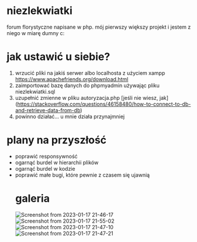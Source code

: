 # niezlekwiatki

forum florystyczne napisane w php. mój pierwszy większy projekt i jestem z niego w miarę dumny c:

# jak ustawić u siebie?

1. wrzucić pliki na jakiś serwer albo localhosta z użyciem xampp https://www.apachefriends.org/download.html
2. zaimportować bazę danych do phpmyadmin używając pliku niezlekwiatki.sql 
3. uzupełnić zmienne w pliku autoryzacja.php [jeśli nie wiesz, jak] (https://stackoverflow.com/questions/46158480/how-to-connect-to-db-and-retrieve-data-from-db)
4. powinno działać... u mnie działa przynajmniej

# plany na przyszłość
<ul>
<li>poprawić responsywność</li>
<li>ogarnąć burdel w hierarchii plików</li>
<li>ogarnąć burdel w kodzie</li>
<li>poprawić małe bugi, które pewnie z czasem się ujawnią</li>

# galeria

![Screenshot from 2023-01-17 21-46-17](https://user-images.githubusercontent.com/97975794/213008983-bc2829f3-05a4-4c95-90b0-9f938ac64a23.png)
![Screenshot from 2023-01-17 21-55-02](https://user-images.githubusercontent.com/97975794/213010327-5fecb8dd-cdd4-4941-83ae-c0bbad3bacf1.png)
![Screenshot from 2023-01-17 21-47-10](https://user-images.githubusercontent.com/97975794/213008989-eb06b392-20aa-4048-9834-0a907eb2942b.png)
![Screenshot from 2023-01-17 21-47-21](https://user-images.githubusercontent.com/97975794/213008997-644e49c6-572e-432c-a5e0-40d26aeb55a9.png)
